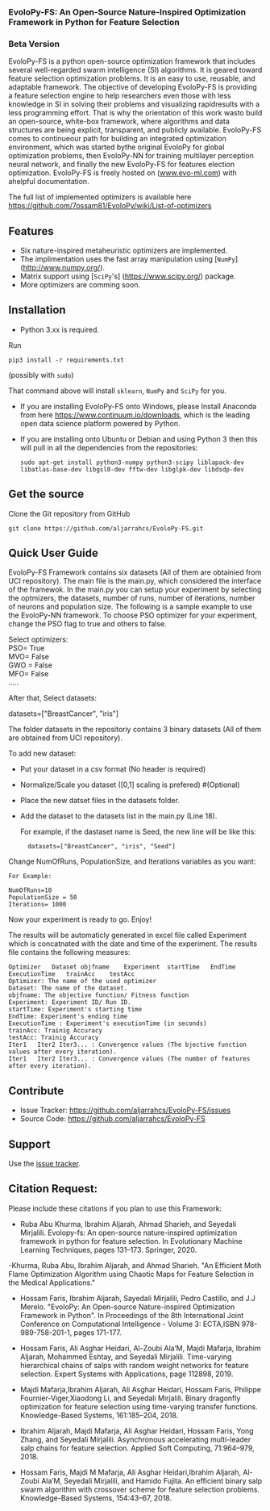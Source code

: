### EvoloPy-FS: An Open-Source Nature-Inspired Optimization Framework in Python for Feature Selection

### Beta Version ###

EvoloPy-FS is a python open-source optimization framework that includes several well-regarded swarm intelligence (SI) algorithms. It is geared toward feature selection optimization problems. It is an easy to use, reusable, and adaptable framework. The objective of developing EvoloPy-FS is providing a feature selection engine to help researchers even those with less knowledge in SI in solving their problems and visualizing rapidresults with a less programming effort. That is why the orientation of this work wasto build an open-source, white-box framework, where algorithms and data structures are being explicit, transparent, and publicly available. EvoloPy-FS comes to continueour path for building an integrated optimization environment, which was started bythe original EvoloPy for global optimization problems, then EvoloPy-NN for training multilayer perception neural network, and finally the new EvoloPy-FS for features election optimization. EvoloPy-FS is freely hosted on (www.evo-ml.com) with ahelpful documentation. 


The full list of implemented optimizers is available here https://github.com/7ossam81/EvoloPy/wiki/List-of-optimizers


## Features
- Six nature-inspired metaheuristic optimizers are implemented.
- The implimentation uses the fast array manipulation using [`NumPy`] (http://www.numpy.org/).
- Matrix support using [`SciPy`'s] (https://www.scipy.org/) package.
- More optimizers are comming soon.
 

## Installation
- Python 3.xx is required.

Run

    pip3 install -r requirements.txt

(possibly with `sudo`)

That command above will install  `sklearn`, `NumPy` and `SciPy` for
you.

- If you are installing EvoloPy-FS onto Windows, please Install Anaconda from here https://www.continuum.io/downloads, which is the leading open data science platform powered by Python.
- If you are installing onto Ubuntu or Debian and using Python 3 then
  this will pull in all the dependencies from the repositories:
  
      sudo apt-get install python3-numpy python3-scipy liblapack-dev libatlas-base-dev libgsl0-dev fftw-dev libglpk-dev libdsdp-dev

## Get the source

Clone the Git repository from GitHub

    git clone https://github.com/aljarrahcs/EvoloPy-FS.git


## Quick User Guide
EvoloPy-FS Framework contains six datasets (All of them are obtainied from UCI repository). 
The main file is the main.py, which considered the interface of the framewok. In the main.py you 
can setup your experiment by selecting the optmizers, the datasets, number of runs, number of iterations, number of neurons
and population size. The following is a sample example to use the EvoloPy-NN framework.
To choose PSO optimizer for your experiment, change the PSO flag to true and others to false.

Select optimizers:    
PSO= True  
MVO= False  
GWO = False  
MFO= False  
.....


After that, Select datasets:

datasets=["BreastCancer", "iris"]

The folder datasets in the repositoriy contains 3 binary datasets (All of them are obtained from UCI repository).

To add new dataset:
- Put your dataset in a csv format (No header is required)
- Normalize/Scale you dataset ([0,1] scaling is prefered) #(Optional)
- Place the new datset files in the datasets folder.
- Add the dataset to the datasets list in the main.py (Line 18).
  
  For example, if the dastaset name is Seed, the new line  will be like this:
        
        datasets=["BreastCancer", "iris", "Seed"]


Change NumOfRuns, PopulationSize, and Iterations variables as you want:
    
    For Example: 

    NumOfRuns=10  
    PopulationSize = 50  
    Iterations= 1000

Now your experiment is ready to go. Enjoy!  

The results will be automaticly generated in excel file called Experiment which is concatnated with the date and time of the experiment.
The results file contains the following measures:


    Optimizer	Dataset	objfname	Experiment	startTime	EndTime	ExecutionTime	trainAcc	testAcc
    Optimizer: The name of the used optimizer
    Dataset: The name of the dataset.
    objfname: The objective function/ Fitness function
    Experiment: Experiment ID/ Run ID.
    startTime: Experiment's starting time
    EndTime: Experiment's ending time
    ExecutionTime : Experiment's executionTime (in seconds)
    trainAcc: Trainig Accuracy
    testAcc: Trainig Accuracy
    Iter1	Iter2 Iter3... : Convergence values (The bjective function values after every iteration).	
    Iter1	Iter2 Iter3... : Convergence values (The number of features after every iteration).	
    

## Contribute
- Issue Tracker: https://github.com/aljarrahcs/EvoloPy-FS/issues  
- Source Code: https://github.com/aljarrahcs/EvoloPy-FS

## Support

Use the [issue tracker](https://github.com/aljarrahcs/EvoloPy-FS/issues). 

## Citation Request:

Please include these citations if you plan to use this Framework:

- Ruba Abu Khurma, Ibrahim Aljarah, Ahmad Sharieh, and Seyedali Mirjalili. Evolopy-fs: An
open-source nature-inspired optimization framework in python for feature selection. In Evolutionary
Machine Learning Techniques, pages 131–173. Springer, 2020.

-Khurma, Ruba Abu, Ibrahim Aljarah, and Ahmad Sharieh. "An Efficient Moth Flame Optimization Algorithm using Chaotic Maps for Feature Selection in the Medical Applications."

- Hossam Faris, Ibrahim Aljarah, Sayedali Mirjalili, Pedro Castillo, and J.J Merelo. "EvoloPy: An Open-source Nature-inspired Optimization Framework in Python". In Proceedings of the 8th International Joint Conference on Computational Intelligence - Volume 3: ECTA,ISBN 978-989-758-201-1, pages 171-177.

- Hossam Faris, Ali Asghar Heidari, Al-Zoubi Ala’M, Majdi Mafarja, Ibrahim Aljarah, Mohammed
Eshtay, and Seyedali Mirjalili. Time-varying hierarchical chains of salps with random weight networks
for feature selection. Expert Systems with Applications, page 112898, 2019.

- Majdi Mafarja,Ibrahim Aljarah, Ali Asghar Heidari, Hossam Faris, Philippe Fournier-Viger,Xiaodong Li, and Seyedali Mirjalili.  Binary dragonfly optimization for feature selection using time-varying transfer functions. Knowledge-Based Systems, 161:185–204, 2018.

- Ibrahim Aljarah, Majdi Mafarja, Ali Asghar Heidari, Hossam Faris, Yong Zhang, and Seyedali Mirjalili. Asynchronous accelerating multi-leader salp chains for feature selection. Applied Soft Computing, 71:964–979, 2018.

- Hossam Faris, Majdi M Mafarja, Ali Asghar Heidari,Ibrahim Aljarah, Al-Zoubi Ala’M, Seyedali Mirjalili, and  Hamido Fujita.   An  efficient binary salp swarm algorithm  with crossover  scheme for feature selection problems. Knowledge-Based Systems, 154:43–67, 2018.


